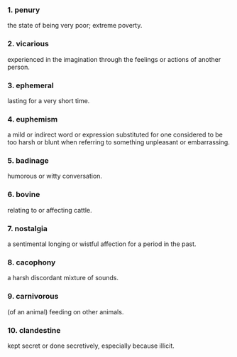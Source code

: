 ### 1. penury

the state of being very poor; extreme poverty.

### 2. vicarious

experienced in the imagination through the feelings or actions of another person.

### 3. ephemeral

lasting for a very short time.

### 4. euphemism

a mild or indirect word or expression substituted for one considered to be too harsh or blunt when referring to something unpleasant or embarrassing.

### 5. badinage

humorous or witty conversation.

### 6. bovine

relating to or affecting cattle.

### 7. nostalgia

a sentimental longing or wistful affection for a period in the past.

### 8. cacophony

a harsh discordant mixture of sounds.

### 9. carnivorous

(of an animal) feeding on other animals.

### 10. clandestine

kept secret or done secretively, especially because illicit.
